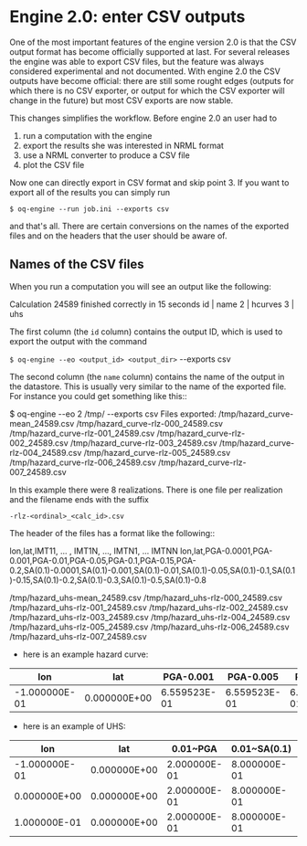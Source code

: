 Engine 2.0: enter CSV outputs
============================================

One of the most important features of the engine version 2.0 is that
the CSV output format has become officially supported at last.
For several releases the engine was able to export CSV files,
but the feature was always considered experimental and not
documented. With engine 2.0 the CSV outputs have become official:
there are still some rought edges (outputs for which there is no
CSV exporter, or output for which the CSV exporter will change
in the future) but most CSV exports are now stable.

This changes simplifies the workflow. Before engine 2.0 an user
had to

1. run a computation with the engine
2. export the results she was interested in NRML format
3. use a NRML converter to produce a CSV file
4. plot the CSV file

Now one can directly export in CSV format and skip point 3.
If you want to export all of the results you can simply run

  `$ oq-engine --run job.ini --exports csv`

and that's all. There are certain conversions on the names of the exported
files and on the headers that the user should be aware of.


Names of the CSV files
----------------------

When you run a computation you will see an output like the following:

Calculation 24589 finished correctly in 15 seconds
  id | name
   2 | hcurves
   3 | uhs

The first column (the `id` column) contains the output ID, which is used
to export the output with the command

`$ oq-engine --eo <output_id> <output_dir>` --exports csv

The second column (the `name` column) contains the name of the output in
the datastore. This is usually very similar to the name of the exported file.
For instance you could get something like this::

 $ oq-engine --eo 2 /tmp/ --exports csv
 Files exported:
 /tmp/hazard_curve-mean_24589.csv
 /tmp/hazard_curve-rlz-000_24589.csv
 /tmp/hazard_curve-rlz-001_24589.csv
 /tmp/hazard_curve-rlz-002_24589.csv
 /tmp/hazard_curve-rlz-003_24589.csv
 /tmp/hazard_curve-rlz-004_24589.csv
 /tmp/hazard_curve-rlz-005_24589.csv
 /tmp/hazard_curve-rlz-006_24589.csv
 /tmp/hazard_curve-rlz-007_24589.csv

In this example there were 8 realizations. There is one file per realization
and the filename ends with the suffix

`-rlz-<ordinal>_<calc_id>.csv`

The header of the files has a format like the following::

lon,lat,IMT11, ... , IMT1N, ..., IMTN1, ... IMTNN
lon,lat,PGA-0.0001,PGA-0.001,PGA-0.01,PGA-0.05,PGA-0.1,PGA-0.15,PGA-0.2,SA(0.1)-0.0001,SA(0.1)-0.001,SA(0.1)-0.01,SA(0.1)-0.05,SA(0.1)-0.1,SA(0.1)-0.15,SA(0.1)-0.2,SA(0.1)-0.3,SA(0.1)-0.5,SA(0.1)-0.8

/tmp/hazard_uhs-mean_24589.csv
/tmp/hazard_uhs-rlz-000_24589.csv
/tmp/hazard_uhs-rlz-001_24589.csv
/tmp/hazard_uhs-rlz-002_24589.csv
/tmp/hazard_uhs-rlz-003_24589.csv
/tmp/hazard_uhs-rlz-004_24589.csv
/tmp/hazard_uhs-rlz-005_24589.csv
/tmp/hazard_uhs-rlz-006_24589.csv
/tmp/hazard_uhs-rlz-007_24589.csv

- here is an example hazard curve:

lon          |lat         |PGA-0.001   |PGA-0.005   |PGA-0.01   |PGA-0.05     |SA(0.1)-0.001|SA(0.1)-0.005|SA(0.1)-0.01|SA(0.1)-0.05|SA(0.1)-0.1 |SA(0.1)-0.15
-------------|------------|------------|------------|-----------|-------------|-------------|-------------|------------|------------|------------|------------
-1.000000E-01|0.000000E+00|6.559523E-01|6.559523E-01|6.556640E-01|6.135122E-01|5.289103E-01 |4.375274E-01 |3.509940E-01|6.559523E-01|6.559523E-01|6.559503E-01


- here is an example of UHS:

lon          |lat         |0.01~PGA    |0.01~SA(0.1)|0.1~PGA     |0.1~SA(0.1) |0.2~PGA     |0.2~SA(0.1)
-------------|------------|------------|------------|------------|------------|------------|------------
-1.000000E-01|0.000000E+00|2.000000E-01|8.000000E-01|2.000000E-01|8.000000E-01|2.000000E-01|6.835696E-01
 0.000000E+00|0.000000E+00|2.000000E-01|8.000000E-01|2.000000E-01|6.670024E-01|2.000000E-01|4.285911E-01
 1.000000E-01|0.000000E+00|2.000000E-01|8.000000E-01|2.000000E-01|8.000000E-01|2.000000E-01|6.735378E-01
